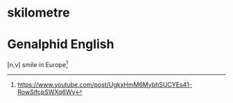 # skilometre
# Genalphid English

[n,v] smile in Europe[^1]

[^1]: <https://www.youtube.com/post/UgkxHmM6MybhSUCYEs41-RowSifcpSWXq6Wv>
